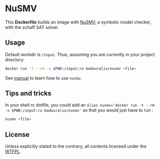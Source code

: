 NuSMV
=====


This **Dockerfile** builds an image with [NuSMV](http://nusmv.fbk.eu/), a
symbolic model checker, with the zchaff SAT solver.


## Usage

Default workdir is `/input`. Thus, assuming you are currently in your project
directory:

```bash
docker run -t --rm -v $PWD:/input:ro badouralix/nusmv <file>
```

See [manual](http://nusmv.fbk.eu/NuSMV/userman/v26/nusmv.pdf) to learn how to
use `nusmv`.


## Tips and tricks

In your shell rc dotfile, you could add an
`alias nusmv='docker run -t --rm -v $PWD:/input:ro badouralix/nusmv'` so that
you would just have to run :

```bash
nusmv <file>
```


## License

Unless explicitly stated to the contrary, all contents licensed under the
[WTFPL](https://github.com/badouralix/dockerfiles/blob/master/LICENSE).
